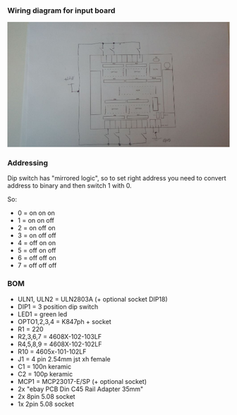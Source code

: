 ### Wiring diagram for input board
![Input Board](./wiring.jpg)

### Addressing
Dip switch has "mirrored logic", so to set right address you need to convert address to binary
and then switch 1 with 0.

So:
- 0 = on on on
- 1 = on on off
- 2 = on off on
- 3 = on off off
- 4 = off on on
- 5 = off on off
- 6 = off off on
- 7 = off off off

### BOM
- ULN1, ULN2 = ULN2803A (+ optional socket DIP18)
- DIP1 = 3 position dip switch
- LED1 = green led
- OPTO1,2,3,4 = K847ph + socket
- R1 = 220
- R2,3,6,7 = 4608X-102-103LF
- R4,5,8,9 = 4608X-102-102LF
- R10 = 4605x-101-102LF
- J1 = 4 pin 2.54mm jst xh female
- C1 = 100n keramic
- C2 = 100p keramic
- MCP1 =  MCP23017-E/SP (+ optional socket)
- 2x "ebay PCB Din C45 Rail Adapter 35mm"
- 2x 8pin 5.08 socket
- 1x 2pin 5.08 socket
